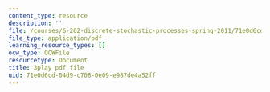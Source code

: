 ```yaml
---
content_type: resource
description: ''
file: /courses/6-262-discrete-stochastic-processes-spring-2011/71e0d6cd04d9c7080e09e987de4a52ff_k2PjTm1JyuI.pdf
file_type: application/pdf
learning_resource_types: []
ocw_type: OCWFile
resourcetype: Document
title: 3play pdf file
uid: 71e0d6cd-04d9-c708-0e09-e987de4a52ff
---
```

